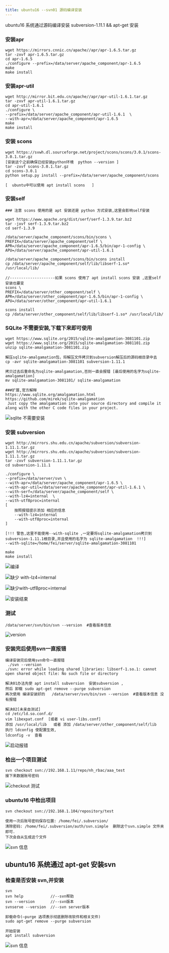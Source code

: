 ```yaml
---
title: ubuntu16 --svn01 源码编译安装
---
```


ubuntu16 系统通过源码编译安装 subversion-1.11.1   && apt-get 安装

### 安装apr

```
wget https://mirrors.cnnic.cn/apache//apr/apr-1.6.5.tar.gz
tar -zxvf apr-1.6.5.tar.gz
cd apr-1.6.5
./configure --prefix=/data/server/apache_component/apr-1.6.5
make
make install
```

### 安装apr-util

```
wget http://mirror.bit.edu.cn/apache//apr/apr-util-1.6.1.tar.gz
tar -zxvf apr-util-1.6.1.tar.gz
cd apr-util-1.6.1
./configure \
--prefix=/data/server/apache_component/apr-util-1.6.1  \
--with-apr=/data/server/apache_component/apr-1.6.5
make
make install
```

### 安装 scons  

```
wget https://svwh.dl.sourceforge.net/project/scons/scons/3.0.1/scons-3.0.1.tar.gz
[安装这个之前确保已经安装python环境  python --version ]
tar -zxvf scons-3.0.1.tar.gz
cd scons-3.0.1
python setup.py install --prefix=/data/server/apache_component/scons

[  ubuntu中可以使用 apt install scons   ]
```

### 安装self

```
### 注意 scons 使用的是 apt 安装还是 python 方式安装,这里会影响self安装

wget https://www.apache.org/dist/serf/serf-1.3.9.tar.bz2
tar -jxvf serf-1.3.9.tar.bz2
cd serf-1.3.9

/data/server/apache_component/scons/bin/scons \
PREFIX=/data/server/apache_component/self \
APR=/data/server/apache_component/apr-1.6.5/bin/apr-1-config \
APU=/data/server/apache_component/apr-util-1.6.1

/data/server/apache_component/scons/bin/scons install
cp /data/server/apache_component/self/lib/libserf-1.so* /usr/local/lib/

//--------------------如果 scons 使用了 apt install scons 安装 ,这里self安装也要变
scons \
PREFIX=/data/server/other_component/self \
APR=/data/server/other_component/apr-1.6.5/bin/apr-1-config \
APU=/data/server/other_component/apr-util-1.6.1

scons install
cp /data/server/other_component/self/lib/libserf-1.so* /usr/local/lib/
```

### SQLite 不需要安装,下载下来即可使用

```
wget https://www.sqlite.org/2015/sqlite-amalgamation-3081101.zip
wget https://www.sqlite.org/2015/sqlite-amalgamation-3081101.zip
unzip sqlite-amalgamation-3081101.zip

解压sqlite-amalgamation包，将解压文件拷贝到subversion解压后的源码根目录中去
cp -avr sqlite-amalgamation-3081101 subversion-1.11.1

拷贝过去后重命名为sqlite-amalgamation,否则一直会报错 [最后使用的名字为sqlite-amalgamation]
mv sqlite-amalgamation-3081101/ sqlite-amalgamation

###扩展,官方解释
https://www.sqlite.org/amalgamation.html
https://github.com/mirek/sqlite-amalgamation
 Just copy the amalgamation into your source directory and compile it along with the other C code files in your project.
```

![sqlite 不需要安装](/img/ubuntu/svn/svn_configure/sqlite.png "sqlite")

### 安装 subversion

```
wget http://mirrors.shu.edu.cn/apache/subversion/subversion-1.11.1.tar.gz
wget http://mirrors.shu.edu.cn/apache/subversion/subversion-1.11.1.tar.gz
tar -zxvf subversion-1.11.1.tar.gz
cd subversion-1.11.1

./configure \
--prefix=/data/server/svn \
--with-apr=/data/server/apache_component/apr-1.6.5 \
--with-apr-util=/data/server/apache_component/apr-util-1.6.1 \
--with-serf=/data/server/apache_component/self \
--with-lz4=internal  \
--with-utf8proc=internal  
[
	按照报错提示添加 相应的信息
	--with-lz4=internal
	--with-utf8proc=internal 
]

[!!! 警告,这里不能使用--with-sqlite ,一定要将sqlite-amalgamation拷贝到subversion-1.11.1根目录,并且使用的名字为 sqlite-amalgamation  !!!]
--with-sqlite=/home/fei/server/sqlite-amalgamation-3081101

make
make install
```

![编译](/img/ubuntu/svn/svn_configure/configure.png "编译")

![缺少 with-lz4=internal](/img/ubuntu/svn/svn_configure/configure_error01.png "缺少 with-lz4=internal")

![缺少with-utf8proc=internal ](/img/ubuntu/svn/svn_configure/configure_error02.png "缺少with-utf8proc=internal")

![安装结束](/img/ubuntu/svn/svn_configure/install_over.png "安装结束")

### 测试

```
/data/server/svn/bin/svn --version  #查看版本信息
```

![version](/img/ubuntu/svn/svn_configure/version.png "version")

### 安装完后使用svn一直报错

```
编译安装完后使用svn命令一直报错
 ./svn --version
./svn: error while loading shared libraries: libserf-1.so.1: cannot open shared object file: No such file or directory

解决01办法先使 apt install subversion  安装subversion ,
然后 卸载 sudo apt-get remove --purge subversion
再次使用 编译安装好的   /data/server/svn/bin/svn --version  #查看版本信息 没有报错

解决02[未亲自测试]
cd /etc/ld.so.conf.d/
vim libexpat.conf  [或者 vi user-libs.conf]
添加 /usr/local/lib   或者 添加 /data/server/other_component/self/lib
执行 ldconfig 使配置生效,  
ldconfig -v  查看
```

![启动报错](/img/ubuntu/svn/svn_configure/star_error.png "启动报错")

### 检出一个项目测试

```
svn checkout svn://192.168.1.11/repo/nh_rbac/aaa_test
接下来数据账号密码
```

![checkout 测试](/img/ubuntu/svn/svn_configure/checkout.png "checkout 测试")

### ubuntu16 中检出项目

```
svn checkout svn://192.168.1.104/repository/test

使用一次后账号密码保存位置: /home/fei/.subversion/
清除密码: /home/fei/.subversion/auth/svn.simple  删除这个svn.simple 文件夹即可.
下次会自从生成这个文件
```

![svn 信息](/img/ubuntu/svn/svn_info.png "svn 信息")

## ubuntu16 系统通过 apt-get 安装svn

### 检查是否安装 svn,并安装

```
svn 
svn help            //--svn帮助
svn --version       //--svn版本
svnserve --version  //--svn server版本

卸载命令(–purge 选项表示彻底删除改软件和相关文件)
sudo apt-get remove --purge subversion

开始安装
apt install subversion
```

![svn 信息](/img/ubuntu/svn/svn_info.png "svn 信息")